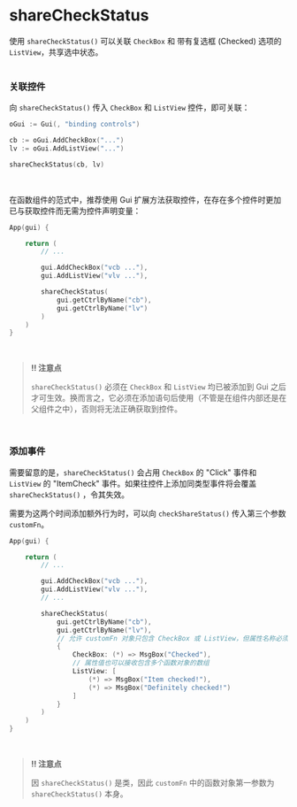 # shareCheckStatus

使用 `shareCheckStatus()` 可以关联 `CheckBox` 和 带有复选框 (Checked) 选项的 `ListView`，共享选中状态。
<br>
<br>

### 关联控件

向 `shareCheckStatus()` 传入 `CheckBox` 和 `ListView` 控件，即可关联：

```go
oGui := Gui(, "binding controls")

cb := oGui.AddCheckBox("...")
lv := oGui.AddListView("...")

shareCheckStatus(cb, lv)
```

<br>

在函数组件的范式中，推荐使用 Gui 扩展方法获取控件，在存在多个控件时更加已与获取控件而无需为控件声明变量：

```go
App(gui) {

    return (
        // ...

        gui.AddCheckBox("vcb ..."),
        gui.AddListView("vlv ..."),

        shareCheckStatus(
            gui.getCtrlByName("cb"),
            gui.getCtrlByName("lv")
        )
    )
}
```

<br>

> **‼️ 注意点**
>
> `shareCheckStatus()` 必须在 `CheckBox` 和 `ListView` 均已被添加到 Gui 之后才可生效。换而言之，它必须在添加语句后使用（不管是在组件内部还是在父组件之中），否则将无法正确获取到控件。

<br>

### 添加事件

需要留意的是，`shareCheckStatus()` 会占用 `CheckBox` 的 "Click" 事件和 `ListView` 的 "ItemCheck" 事件。如果往控件上添加同类型事件将会覆盖 `shareCheckStatus()` ，令其失效。

需要为这两个时间添加额外行为时，可以向 `checkShareStatus()` 传入第三个参数 `customFn`。
```go
App(gui) {

    return (
        // ...

        gui.AddCheckBox("vcb ..."),
        gui.AddListView("vlv ..."),
        // ...

        shareCheckStatus(
            gui.getCtrlByName("cb"),
            gui.getCtrlByName("lv"),
            // 允许 customFn 对象只包含 CheckBox 或 ListView，但属性名称必须为 CheckBox、ListView。
            {
                CheckBox: (*) => MsgBox("Checked"),
                // 属性值也可以接收包含多个函数对象的数组
                ListView: [
                    (*) => MsgBox("Item checked!"),
                    (*) => MsgBox("Definitely checked!")
                ]
            }
        )
    )
}

```
<br>

> **‼️ 注意点**
>
> 因 `shareCheckStatus()` 是类，因此 `customFn` 中的函数对象第一参数为 `shareCheckStatus()` 本身。